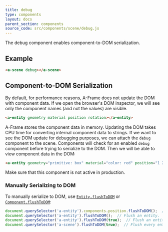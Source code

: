 ```yaml
---
title: debug
type: components
layout: docs
parent_section: components
source_code: src/components/scene/debug.js
---
```


The debug component enables component-to-DOM serialization.

## Example

```html
<a-scene debug></a-scene>
```

## Component-to-DOM Serialization

By default, for performance reasons, A-Frame does not update the DOM with
component data. If we open the browser's DOM inspector, we will see only the
component names (and not the values) are visible.

```html
<a-entity geometry material position rotation></a-entity>
```

A-Frame stores the component data in memory. Updating the DOM takes CPU time
for converting internal component data to strings. If we want to see the DOM
update for debugging purposes, we can attach the `debug` component to the
scene. Components will check for an enabled `debug` component before trying to
serialize to the DOM. Then we will be able to view component data in the DOM:

```html
<a-entity geometry="primitive: box" material="color: red" position="1 2 3" rotation="0 180 0"></a-entity>
```

Make sure that this component is not active in production.

### Manually Serializing to DOM

[cftd]: ../core/component.md#flushtodom
[eftd]: ../core/entity.md#flushtodom-recursive

To manually serialize to DOM, use [`Entity.flushToDOM`][eftd] or
[`Component.flushToDOM`][cftd]:

```js
document.querySelector('a-entity').components.position.flushToDOM();  // Flush a component.
document.querySelector('a-entity').flushToDOM();  // Flush an entity.
document.querySelector('a-entity').flushToDOM(true);  // Flush an entity and its children.
document.querySelector('a-scene').flushToDOM(true);  // Flush every entity.
```
